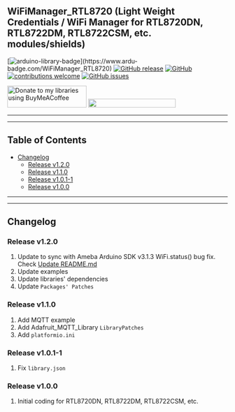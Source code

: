 ## WiFiManager_RTL8720 (Light Weight Credentials / WiFi Manager for RTL8720DN, RTL8722DM, RTL8722CSM, etc. modules/shields)

[![arduino-library-badge](https://www.ardu-badge.com/badge/WiFiManager_RTL8720.svg?)](https://www.ardu-badge.com/WiFiManager_RTL8720)
[![GitHub release](https://img.shields.io/github/release/khoih-prog/WiFiManager_RTL8720.svg)](https://github.com/khoih-prog/WiFiManager_RTL8720/releases)
[![GitHub](https://img.shields.io/github/license/mashape/apistatus.svg)](https://github.com/khoih-prog/WiFiManager_RTL8720/blob/main/LICENSE)
[![contributions welcome](https://img.shields.io/badge/contributions-welcome-brightgreen.svg?style=flat)](#Contributing)
[![GitHub issues](https://img.shields.io/github/issues/khoih-prog/WiFiManager_RTL8720.svg)](http://github.com/khoih-prog/WiFiManager_RTL8720/issues)


<a href="https://www.buymeacoffee.com/khoihprog6" title="Donate to my libraries using BuyMeACoffee"><img src="https://cdn.buymeacoffee.com/buttons/v2/default-yellow.png" alt="Donate to my libraries using BuyMeACoffee" style="height: 50px !important;width: 181px !important;" ></a>
<a href="https://www.buymeacoffee.com/khoihprog6" title="Donate to my libraries using BuyMeACoffee"><img src="https://img.shields.io/badge/buy%20me%20a%20coffee-donate-orange.svg?logo=buy-me-a-coffee&logoColor=FFDD00" style="height: 20px !important;width: 200px !important;" ></a>

---
---

## Table of Contents

* [Changelog](#changelog)
  * [Release v1.2.0](#release-v120)
  * [Release v1.1.0](#release-v110)
  * [Release v1.0.1-1](#release-v1011)
  * [Release v1.0.0](#release-v100)

---
---


## Changelog

### Release v1.2.0

1. Update to sync with Ameba Arduino SDK v3.1.3 WiFi.status() bug fix. Check [Update README.md](https://github.com/khoih-prog/WiFiManager_RTL8720/pull/2)
2. Update examples
3. Update libraries' dependencies
4. Update `Packages' Patches`

### Release v1.1.0

1. Add MQTT example
2. Add Adafruit_MQTT_Library `LibraryPatches`
3. Add `platformio.ini`

### Release v1.0.1-1

1. Fix `library.json`

### Release v1.0.0

1. Initial coding for RTL8720DN, RTL8722DM, RTL8722CSM, etc.

